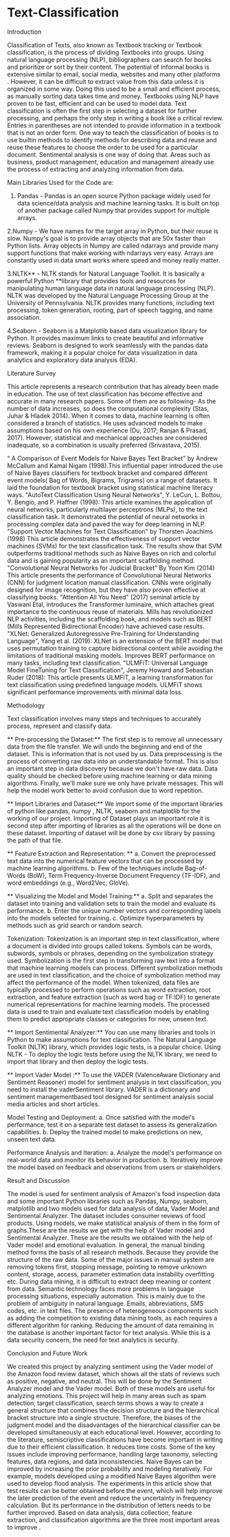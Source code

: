 # Text-Classification
Introduction

Classification of Texts, also known as Textbook tracking or Textbook classification, is the process of dividing Textbooks into groups. Using natural language processing (NLP), bibliographers can search for books and prioritize or sort by their content. The potential of informal books is extensive similar to email, social media, websites and many other platforms . However, it can be difficult to extract value from this data unless it is organized in some way. Doing this used to be a small and efficient process, as manually sorting data takes time and money. Textbooks using NLP have proven to be fast, efficient and can be used to model data. Text classification is often the first step in selecting a dataset for further processing, and perhaps the only step in writing a book like a critical review. Entries in parentheses are not intended to provide information in a textbook that is not an order form. One way to teach the classification of books is to use builtin methods to identify methods for describing data and reuse and reuse these features to choose the order to be used for a particular document. Sentimental analysis is one way of doing that. Areas such as business, product management, education and management already use the process of extracting and analyzing information from data.

Main Libraries Used for the Code are:

1. Pandas - Pandas is an open source Python package widely used for data science/data analysis and machine learning tasks. It is built on top of another package called Numpy that provides support for multiple arrays.

2.Numpy - We have names for the target array in Python, but their reuse is slow. Numpy's goal is to provide array objects that are 50x faster than Python lists. Array objects in Numpy are called ndarrays and provide many support functions that make working with ndarrays very easy. Arrays are constantly used in data smart works where speed and money really matter.

3.NLTK** - NLTK stands for Natural Language Toolkit. It is basically a powerful Python **library that provides tools and resources for manipulating human language data in natural language processing (NLP). NLTK was developed by the Natural Language Processing Group at the University of Pennsylvania. NLTK provides many functions, including text processing, token generation, rooting, part of speech tagging, and name association.

4.Seaborn - Seaborn is a Matplotlib based data visualization library for Python. It provides maximum links to create beautiful and informative reviews. Seaborn is designed to work seamlessly with the pandas data framework, making it a popular choice for data visualization in data analytics and exploratory data analysis (EDA).

Literature Survey

This article represents a research contribution that has already been made in education. The use of text classification has become effective and accurate in many research papers. Some of them are as following- As the number of data increases, so does the computational complexity (Stas, Juhar & Hladek 2014). When it comes to data, machine learning is often considered a branch of statistics. He uses advanced models to make assumptions based on his own experience (Du, 2017; Ranjan & Prasad, 2017). However, statistical and mechanical approaches are considered inadequate, so a combination is usually preferred (Srivastava, 2015).

“ A Comparison of Event Models for Naive Bayes Text Bracket" by Andrew McCallum and Kamal Nigam (1998).This influential paper introduced the use of Naive Bayes classifiers for textbook bracket and compared different event models( Bag of Words, Bigrams, Trigrams) on a range of datasets. It laid the foundation for textbook bracket using statistical machine literacy ways. "AutoText Classification Using Neural Networks", Y. LeCun, L. Bottou, Y. Bengio, and P. Haffner (1998): This article examines the application of neural networks, particularly multilayer perceptrons (MLPs), to the text classification task. It demonstrated the potential of neural networks in processing complex data and paved the way for deep learning in NLP. "Support Vector Machines for Text Classification" by Thorsten Joachims (1998) This article demonstrates the effectiveness of support vector machines (SVMs) for the text classification task. The results show that SVM outperforms traditional methods such as Naive Bayes on rich and colorful data and is gaining popularity as an important scaffolding method. "Convolutional Neural Networks for Judicial Bracket" By Yoon Kim (2014) This article presents the performance of Convolutional Neural Networks (CNN) for judgment location manual classification. CNNs were originally designed for image recognition, but they have also proven effective at classifying books. "Attention All You Need" (2017) seminal article by Vaswani Etal, introduces the Transformer luminaire, which attaches great importance to the continuous reuse of materials. Mills has revolutionized NLP activities, including the scaffolding book, and models such as BERT (Mills Represented Bidirectional Encoder) have achieved case results. "XLNet: Generalized Autoregressive Pre-Training for Understanding Language", Yang et al. (2019): XLNet is an extension of the BERT model that uses permutation training to capture bidirectional content while avoiding the limitations of traditional masking models. Improves BERT performance on many tasks, including text classification. "ULMFiT: Universal Language Model FineTuning for Text Classification", Jeremy Howard and Sebastian Ruder (2018): This article presents ULMFiT, a learning transformation for text classification using predefined language models. ULMFiT shows significant performance improvements with minimal data loss.

Methodology

Text classification involves many steps and techniques to accurately process, represent and classify data.

** Pre-processing the Dataset:** The first step is to remove all unnecessary data from the file transfer. We will undo the beginning and end of the dataset. This is information that is not used by us. Data preprocessing is the process of converting raw data into an understandable format. This is also an important step in data discovery because we don't have raw data. Data quality should be checked before using machine learning or data mining algorithms. Finally, we'll make sure we only have private messages. This will help the model work better to avoid confusion due to word repetition.

** Import Libraries and Dataset:** We import some of the important libraries of python like pandas, numpy , NLTK, seaborn and matplotlib for the working of our project. Importing of Dataset plays an important role it is second step after importing of libraries as all the operations will be done on these dataset. Importing of dataset will be done by csv library by passing the path of that file.

** Feature Extraction and Representation: ** a. Convert the preprocessed text data into the numerical feature vectors that can be processed by machine learning algorithms. b. Few of the techniques include Bag-of-Words (BoW), Term Frequency-Inverse Document Frequency (TF-IDF), and word embeddings (e.g., Word2Vec, GloVe).

** Visualizing the Model and Model Training:** a. Split and separates the dataset into training and validation sets to train the model and evaluate its performance. b. Enter the unique number vectors and corresponding labels into the models selected for training. c. Optimize hyperparameters by methods such as grid search or random search.

Tokenization: Tokenization is an important step in text classification, where a document is divided into groups called tokens. Symbols can be words, subwords, symbols or phrases, depending on the symbolization strategy used. Symbolization is the first step in transforming raw text into a format that machine learning models can process. Different symbolization methods are used in text classification, and the choice of symbolization method may affect the performance of the model.
When tokenized, data files are typically processed to perform operations such as word extraction, root extraction, and feature extraction (such as word bag or TF:IDF) to generate numerical representations for machine learning models. The processed data is used to train and evaluate text classification models by enabling them to predict appropriate classes or categories for new, unseen text.

** Import Sentimental Analyzer:** You can use many libraries and tools in Python to make assumptions for text classification. The Natural Language Toolkit (NLTK) library, which provides logic tests, is a popular choice. Using NLTK - To deploy the logic tests before using the NLTK library, we need to import that library and then deploy the logic tests.

** Import Vader Model :** To use the VADER (ValenceAware Dictionary and Sentiment Reasoner) model for sentiment analysis in text classification, you need to install the vaderSentiment library. VADER is a dictionary and sentiment managementbased tool designed for sentiment analysis social media articles and short articles.

Model Testing and Deployment: a. Once satisfied with the model's performance, test it on a separate test dataset to assess its generalization capabilities. b. Deploy the trained model to make predictions on new, unseen text data.

Performance Analysis and Iteration: a. Analyze the model's performance on real-world data and monitor its behavior in production. b. Iteratively improve the model based on feedback and observations from users or stakeholders.

Result and Discussion

The model is used for sentiment analysis of Amazon's food inspection data and some important Python libraries such as Pandas, Numpy, seaborn, matplotlib and two models used for data analysis of data, Vader Model and Sentimental Analyzer. The dataset includes consumer reviews of food products. Using models, we make statistical analysis of them in the form of graphs.These are the results we get with the help of Vader model and Sentimental Analyzer. These are the results we obtained with the help of Vader model and emotional evaluation. In general, the manual binding method forms the basis of all research methods. Because they provide the structure of the raw data. Some of the major issues in manual system are removing tokens first, stopping message, pointing to remove unknown content, storage, access, parameter estimation data instability overfitting etc. During data mining, it is difficult to extract deep meaning or content from data. Semantic technology faces more problems in language processing situations, especially automation. This is mainly due to the problem of ambiguity in natural language. Emails, abbreviations, SMS codes, etc. in text files. The presence of heterogeneous components such as adding the competition to existing data mining tools, as each requires a different algorithm for ranking. Reducing the amount of data remaining in the database is another important factor for text analysis. While this is a data security concern, the need for text analytics is security.

Conclusion and Future Work

We created this project by analyzing sentiment using the Vader model of the Amazon food review dataset, which shows all the stats of reviews such as positive, negative, and neutral. This will be done by the Sentiment Analyzer model and the Vader model. Both of these models are useful for analyzing emotions. This project will help in many areas such as spam detection, target classification, search terms shows a way to create a general structure that combines the decision structure and the hierarchical bracket structure into a single structure. Therefore, the biases of the judgment model and the disadvantages of the hierarchical classifier can be developed simultaneously at each educational level. However, according to the literature, semiscriptive classifications have become important in writing due to their efficient classification. It reduces time costs. Some of the key issues include improving performance, handling large taxonomy, selecting features, data regions, and data inconsistencies. Naive Bayes can be improved by increasing the prior probability and modeling iteratively. For example, models developed using a modified Naive Bayes algorithm were used to develop flood analysis. The experiments in this article show that test results can be better obtained before the event, which will help improve the later prediction of the event and reduce the uncertainty in frequency calculation. But its performance in the distribution of letters needs to be further improved. Based on data analysis, data collection, feature extraction, and classification algorithms are the three most important areas to improve .
